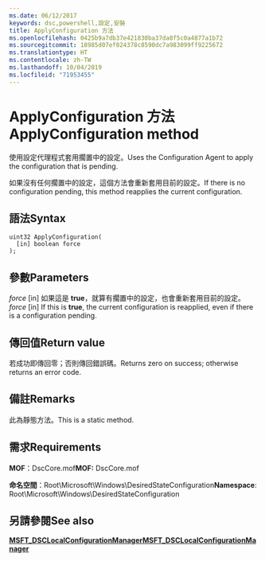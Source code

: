 ```yaml
---
ms.date: 06/12/2017
keywords: dsc,powershell,設定,安裝
title: ApplyConfiguration 方法
ms.openlocfilehash: 0425b9a7db37e421830ba37da8f5c0a4877a1b72
ms.sourcegitcommit: 18985d07ef024378c8590dc7a983099ff9225672
ms.translationtype: HT
ms.contentlocale: zh-TW
ms.lasthandoff: 10/04/2019
ms.locfileid: "71953455"
---
```

# <a name="applyconfiguration-method"></a><span data-ttu-id="c480d-103">ApplyConfiguration 方法</span><span class="sxs-lookup"><span data-stu-id="c480d-103">ApplyConfiguration method</span></span>

<span data-ttu-id="c480d-104">使用設定代理程式套用擱置中的設定。</span><span class="sxs-lookup"><span data-stu-id="c480d-104">Uses the Configuration Agent to apply the configuration that is pending.</span></span>

<span data-ttu-id="c480d-105">如果沒有任何擱置中的設定，這個方法會重新套用目前的設定。</span><span class="sxs-lookup"><span data-stu-id="c480d-105">If there is no configuration pending, this method reapplies the current configuration.</span></span>

## <a name="syntax"></a><span data-ttu-id="c480d-106">語法</span><span class="sxs-lookup"><span data-stu-id="c480d-106">Syntax</span></span>

```mof
uint32 ApplyConfiguration(
  [in] boolean force
);
```

## <a name="parameters"></a><span data-ttu-id="c480d-107">參數</span><span class="sxs-lookup"><span data-stu-id="c480d-107">Parameters</span></span>

<span data-ttu-id="c480d-108">*force* \[in\] 如果這是 **true**，就算有擱置中的設定，也會重新套用目前的設定。</span><span class="sxs-lookup"><span data-stu-id="c480d-108">*force* \[in\] If this is **true**, the current configuration is reapplied, even if there is a configuration pending.</span></span>

## <a name="return-value"></a><span data-ttu-id="c480d-109">傳回值</span><span class="sxs-lookup"><span data-stu-id="c480d-109">Return value</span></span>

<span data-ttu-id="c480d-110">若成功即傳回零；否則傳回錯誤碼。</span><span class="sxs-lookup"><span data-stu-id="c480d-110">Returns zero on success; otherwise returns an error code.</span></span>

## <a name="remarks"></a><span data-ttu-id="c480d-111">備註</span><span class="sxs-lookup"><span data-stu-id="c480d-111">Remarks</span></span>

<span data-ttu-id="c480d-112">此為靜態方法。</span><span class="sxs-lookup"><span data-stu-id="c480d-112">This is a static method.</span></span>

## <a name="requirements"></a><span data-ttu-id="c480d-113">需求</span><span class="sxs-lookup"><span data-stu-id="c480d-113">Requirements</span></span>

<span data-ttu-id="c480d-114">**MOF**：DscCore.mof</span><span class="sxs-lookup"><span data-stu-id="c480d-114">**MOF:** DscCore.mof</span></span>

<span data-ttu-id="c480d-115">**命名空間**：Root\Microsoft\Windows\DesiredStateConfiguration</span><span class="sxs-lookup"><span data-stu-id="c480d-115">**Namespace**: Root\Microsoft\Windows\DesiredStateConfiguration</span></span>

## <a name="see-also"></a><span data-ttu-id="c480d-116">另請參閱</span><span class="sxs-lookup"><span data-stu-id="c480d-116">See also</span></span>

[<span data-ttu-id="c480d-117">**MSFT_DSCLocalConfigurationManager**</span><span class="sxs-lookup"><span data-stu-id="c480d-117">**MSFT_DSCLocalConfigurationManager**</span></span>](msft-dsclocalconfigurationmanager.md)

